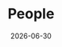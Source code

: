 ---
title: People
date: 2026-06-30

type: landing

sections:
  - block: people
    content:
      title: ""
      # Choose which groups/teams of users to display.
      #   Edit `user_groups` in each user's profile to add them to one or more of these groups.
      user_groups:
          - Staff
          - Grad Students
          - Undergrad Students
          - Alumni
      sort_by: weight
      sort_ascending: true
    design:
      show_interests: false
      show_role: true
      show_social: false
---